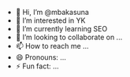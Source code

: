 - 👋 Hi, I’m @mbakasuna
- 👀 I’m interested in YK
- 🌱 I’m currently learning SEO
- 💞️ I’m looking to collaborate on ...
- 📫 How to reach me ...
- 😄 Pronouns: ...
- ⚡ Fun fact: ...

<!---
mbakasuna/mbakasuna is a ✨ special ✨ repository because its `README.md` (this file) appears on your GitHub profile.
You can click the Preview link to take a look at your changes.
--->
